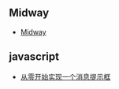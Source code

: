 ## Midway
+ [Midway](/codes/midway/Midway.md)
## javascript
+ [从零开始实现一个消息提示框](/codes/javascript/message.md)